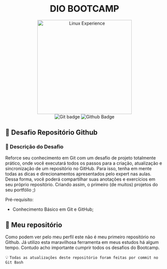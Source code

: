 <div align="center">
<h1  align="center">DIO BOOTCAMP</h1>
</div>

<div align="center"> <img src="https://hermes.digitalinnovation.one/tracks/606823c2-8a73-4655-947d-d41b991baf12.png" alt="Linux Experience" width="300"> </div> 

<div align="center"> 
<img src="https://img.shields.io/badge/GIT-E44C30?style=for-the-badge&logo=git&logoColor=white" alt="Git badge"/> <img src="https://img.shields.io/badge/GitHub-100000?style=for-the-badge&logo=github&logoColor=white" alt="Github Badge"/> 

</div> 

## :floppy_disk: Desafio Repositório Github

### :page_facing_up: Descrição do Desafio

Reforce seu conhecimento em Git com um desafio de projeto totalmente prático, onde você executará todos os passos para a criação, atualização e sincronização de um repositório no GitHub. Para isso, tenha em mente todas as dicas e direcionamentos apresentados pelo expert nas aulas. Dessa forma, você poderá compartilhar suas anotações e exercícios em seu próprio repositório. Criando assim, o primeiro (de muitos) projetos do seu portfólio ;)

Pré-requisito:

-   Conhecimento Básico em Git e GitHub;

## :file_folder: Meu repositório

Como podem ver pelo meu perfil este não é meu primeiro repositório no Github. Já utilizo esta maravilhosa ferramenta em meus estudos há algum tempo.
Contudo acho importante cumprir todos os desafios do Bootcamp.

:bulb: `Todas as atualizações deste repositório foram feitas por commit no Git Bash`
